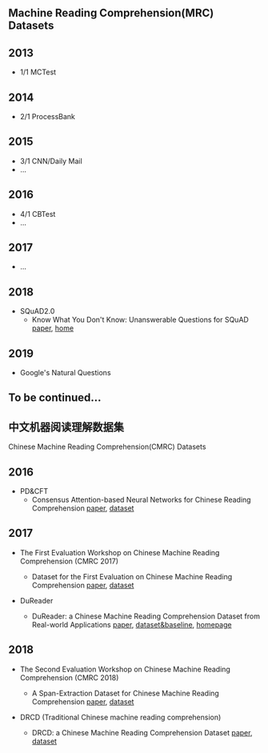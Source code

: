 ## Machine Reading Comprehension(MRC) Datasets 

## 2013
* 1/1 MCTest

## 2014
* 2/1 ProcessBank

## 2015
* 3/1 CNN/Daily Mail
* ...

## 2016
* 4/1 CBTest
* ...

## 2017
* ...

## 2018
* SQuAD2.0
  * Know What You Don't Know: Unanswerable Questions for SQuAD [paper](https://arxiv.org/abs/1806.03822), [home](https://rajpurkar.github.io/SQuAD-explorer/)


## 2019
* Google's Natural Questions

## To be continued...

###

## 中文机器阅读理解数据集
Chinese Machine Reading Comprehension(CMRC) Datasets

## 2016
* PD&CFT
  * Consensus Attention-based Neural Networks for Chinese Reading Comprehension [paper](https://arxiv.org/abs/1607.02250), [dataset](https://github.com/ymcui/Chinese-RC-Dataset)

## 2017
* The First Evaluation Workshop on Chinese Machine Reading Comprehension (CMRC 2017) 
  * Dataset for the First Evaluation on Chinese Machine Reading Comprehension [paper](https://arxiv.org/abs/1709.08299), [dataset](https://github.com/ymcui/cmrc2017)

* DuReader
  * DuReader: a Chinese Machine Reading Comprehension Dataset from Real-world Applications [paper](https://arxiv.org/abs/1711.05073), [dataset&baseline](https://github.com/baidu/DuReader), [homepage](https://ai.baidu.com/broad/subordinate?dataset=dureader)

## 2018
* The Second Evaluation Workshop on Chinese Machine Reading Comprehension (CMRC 2018)
  * A Span-Extraction Dataset for Chinese Machine Reading Comprehension [paper](https://arxiv.org/abs/1810.07366), [dataset](https://github.com/ymcui/cmrc2018)

* DRCD (Traditional Chinese machine reading comprehension)
  * DRCD: a Chinese Machine Reading Comprehension Dataset [paper](https://arxiv.org/abs/1806.00920), [dataset](https://github.com/DRCSolutionService/DRCD)


